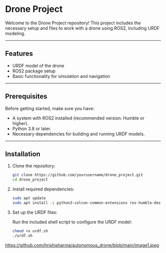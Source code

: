 # Drone Project

Welcome to the Drone Project repository! This project includes the necessary setup and files to work with a drone using ROS2, including URDF modeling.

---

## Features
- URDF model of the drone
- ROS2 package setup
- Basic functionality for simulation and navigation

---

## Prerequisites

Before getting started, make sure you have:

- A system with ROS2 installed (recommended version: Humble or higher).
- Python 3.8 or later.
- Necessary dependencies for building and running URDF models.

---

## Installation

1. Clone the repository:
   ```bash
   git clone https://github.com/yourusername/drone_project.git
   cd drone_project
   ```

2. Install required dependencies:
   ```bash
   sudo apt update
   sudo apt install -y python3-colcon-common-extensions ros-humble-desktop
   ```

3. Set up the URDF files:

   Run the included shell script to configure the URDF model:
   ```bash
   chmod +x urdf.sh
   ./urdf.sh
   ```
https://github.com/hrishisharma/autonomous_drone/blob/main/image1.jpeg

